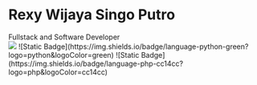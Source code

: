 <h1>Rexy Wijaya Singo Putro</h1>
Fullstack and Software Developer
<br>
<img src="https://img.shields.io/badge/language-python-green?logo=python&logoColor=green">
![Static Badge](https://img.shields.io/badge/language-python-green?logo=python&logoColor=green)
![Static Badge](https://img.shields.io/badge/language-php-cc14cc?logo=php&logoColor=cc14cc)
